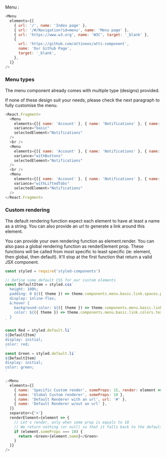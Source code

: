 Menu :

```js
<Menu
  elements={[
    { url: '/', name: 'Index page' },
    { url: '/#/Navigation?id=menu', name: 'Menu page' },
    { url: 'https://www.w3.org', name: 'W3C', target: '_blank' },
    {
      url: 'https://github.com/attineos/atti-component',
      name: 'Our Github Page',
      target: '_blank',
    },
  ]}
/>
```

### Menu types

The menu component already comes with multiple type (designs) provided.

If none of these design suit your needs, please check the next paragraph to fully customise the menu.

```js
<React.Fragment>
  <Menu
    elements={[{ name: 'Account' }, { name: 'Notifications' }, { name: 'Security' }]}
    variance="basic"
    selectedElement="Notifications"
  />
  <br />
  <Menu
    elements={[{ name: 'Account' }, { name: 'Notifications' }, { name: 'Security' }]}
    variance="withButtons"
    selectedElement="Notifications"
  />
  <br />
  <Menu
    elements={[{ name: 'Account' }, { name: 'Notifications' }, { name: 'Security' }]}
    variance="withLiftedTabs"
    selectedElement="Notifications"
  />
</React.Fragment>
```

### Custom rendering

The default rendering function expect each element to have at least a name as a string.
You can also provide an url to generate a link around this element.

You can provide your own rendering function as element.render. You can also pass a global rendering function as renderElement prop.
These functions will be called from most specific to least specific (ie: element, then global, then default). It'll stop at the first function that return a valid JSX component.

```js
const styled = require('styled-components')

// Define some default CSS for our custom elements
const DefaultItem = styled.css`
  height: 100%;
  padding: 0 ${({ theme }) => theme.components.menu.basic.link.spaces.paddingWidth};
  display: inline-flex;
  &:hover {
    background-color: ${({ theme }) => theme.components.menu.basic.link.colors.backgroundHover};
    color: ${({ theme }) => theme.components.menu.basic.link.colors.textHover};
  }
`

const Red = styled.default.li`
${DefaultItem}
display: initial; 
color: red;
`
const Green = styled.default.li`
${DefaultItem}
display: initial; 
color: green;
`

;<Menu
  elements={[
    { name: 'Specific Custom render', someProps: 15, render: element => <Red>{element.name}</Red> },
    { name: 'Global Custom renderer', someProps: 10 },
    { name: 'Default Renderer with an url', url: '#' },
    { name: 'Default Renderer w/out an url' },
  ]}
  separator={'>'}
  renderElement={element => {
    // Let's render, only when some prop is equals to 10
    // We return nothing (or null) so that it falls back to the default renderer
    if (element.someProps === 10) {
      return <Green>{element.name}</Green>
    }
  }}
/>
```
